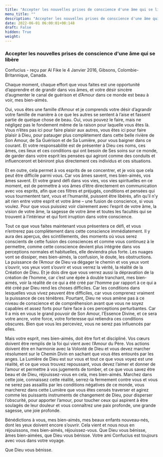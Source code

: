 ```yaml
---
title: "Accepter les nouvelles prises de conscience d'une âme qui se libère"
menu_title: ""
description: "Accepter les nouvelles prises de conscience d'une âme qui se libère"
date: 2022-06-01 06:00:01+00:148
draft: False
hidden: True
weight:
---
```

### Accepter les nouvelles prises de conscience d'une âme qui se libère

Confucius - reçu par Al Fike le 4 Janvier 2016, Gibsons, Colombie-Britannique, Canada.

Chaque moment, chaque effort que vous faites est une opportunité d’apprendre et de grandir dans vos âmes, et votre désir sincère d’augmenter le canal de guérison et d’Amour dans ce monde est beau à voir, mes bien-aimés.

Oui, vous êtes une famille d’Amour et je comprends votre désir d’agrandir votre famille de manière à ce que les autres se sentent à l’aise et fassent partie de quelque chose de beau. Oui, vous pouvez le faire, mais ne négligez pas le fondement même de la raison pour laquelle vous êtes là. Vous n’êtes pas ici pour faire plaisir aux autres, vous êtes ici pour faire plaisir à Dieu, pour patauger plus complètement dans cette belle rivière de Son Amour, de Sa Guérison et de Sa Lumière, pour vous baigner dans ce courant. Et votre responsabilité est de présenter à Dieu ces noms, ces âmes, ces lieux et ces conditions qui ont besoin de Ses soins sur ce monde, de garder dans votre esprit les pensées qui agiront comme des conduits et influenceront et béniront plus directement ces individus et ces situations.

Et en outre, cela permet à vos esprits de se concentrer, et je vois que cela peut être difficile parmi vous. Car vos âmes savent, mes bien-aimés, vos âmes savent. Et votre grand défi dans vos vies, vos vies spirituelles en ce moment, est de permettre à vos âmes d’être directement en communication avec vos esprits, afin que ces filtres et préjugés, conditions et pensées qui vous tourmentent tant, vous et l’humanité, puissent être libérés, afin qu’il n’y ait rien entre votre esprit et votre âme – une fusion de conscience, si vous voulez. Pour que vous puissiez voir clairement avec l’esprit de votre âme, la vision de votre âme, la sagesse de votre âme et toutes les facultés qui se trouvent à l’intérieur et qui font irruption dans votre conscience.

Tout ce que vous faites maintenant vous présentera ce défi, et vous n’entrerez pas complètement dans cette conscience immédiatement. Il y aura des aperçus, des scintillements, des moments où vous serez conscients de cette fusion des consciences et comme vous continuez à le permettre, comme cette conscience devient plus intégrée dans vos perceptions normales et habituelles, elle deviendra plus forte. Les nuages vont se dissiper, mes bien-aimés, la confusion, le doute, les obstructions. La puissance de l’Amour de Dieu va dégager le chemin et vos yeux vont s’ouvrir, vos yeux vont s’ouvrir et vous verrez la vérité, la réalité de la Création de Dieu. Et je dois dire que vous verrez aussi la dépravation de la création de l’homme, car c’est une épée à double tranchant, mes bien-aimés, voir la réalité de ce qui a été créé par l’homme par rapport à ce qui a été créé par Dieu rend les choses difficiles. Car les conditions dans lesquelles vous vivez peuvent être difficiles, car vous comprenez vraiment la puissance de ces ténèbres.
Pourtant, Dieu ne vous amène pas à ce niveau de conscience et de compréhension avant que vous ne soyez capables et assez forts pour faire face à ces perceptions perturbantes. Car Il a mis en vous le grand pouvoir de Son Amour, l’Essence Divine, et ce sera votre ancre, votre force, votre forteresse qui retiendra ces conditions obscures. Bien que vous les perceviez, vous ne serez pas influencés par elles.

Mais votre esprit, mes bien-aimés, doit être fort et discipliné. Vos cœurs doivent être remplis de la foi qui vient avec l’Amour du Père. Vos actions doivent être en harmonie avec la Volonté de Dieu et vous devez marcher résolument sur le Chemin Divin en sachant que vous êtes entourés par les anges. La Lumière de Dieu est sur vous et tout ce que vous voyez est une réalité, et ce que vous trouvez repoussant, vous devez l’aimer et donner de l’amour et permettre à vos jugements de tomber, et ce que vous savez être beau et de Dieu, réjouissez-vous en cela, mes bien-aimés. Marchez dans cette joie, connaissez cette réalité, serrez-la fermement contre vous et vous ne serez pas assaillis par les conditions négatives de ce monde, vous marcherez dans cette Lumière que vous êtes censés traverser et agirez comme les puissants instruments de changement de Dieu, pour disperser l’obscurité, pour apporter l’amour, pour toucher ceux qui aspirent à être soulagés de leur douleur et vous connaîtrez une paix profonde, une grande sagesse, une joie profonde.

Bénédictions à vous, mes bien-aimés, mes beaux enfants nouveau-nés, dont les yeux doivent encore s’ouvrir. Cela vient et nous nous en réjouissons, mes bien-aimés, réjouissez-vous. Que Dieu vous bénisse, âmes bien-aimées, que Dieu vous bénisse. Votre ami Confucius est toujours avec vous dans votre voyage.

Que Dieu vous bénisse.
